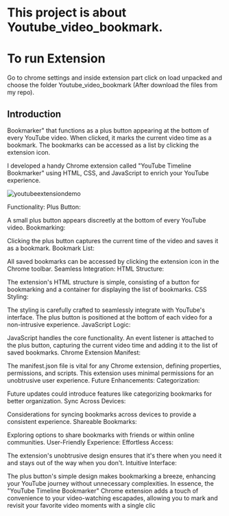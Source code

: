 # This project is about Youtube_video_bookmark.

# To run Extension 

Go to chrome settings and inside extension part click on load unpacked and choose the folder Youtube_video_bookmark (After download the files from my repo).

## Introduction
 
Bookmarker" that functions as a plus button appearing at the bottom of every YouTube video. When clicked, it marks the current video time as a bookmark. The bookmarks can be accessed as a list by clicking the extension icon.

I developed a handy Chrome extension called "YouTube Timeline Bookmarker" using HTML, CSS, and JavaScript to enrich your YouTube experience.

![youtubeextensiondemo](https://github.com/vishvraj/Youtube_video_bookmark/assets/87961594/31140a2b-5228-441c-9669-bd60b65f92e1)

Functionality:
Plus Button:

A small plus button appears discreetly at the bottom of every YouTube video.
Bookmarking:

Clicking the plus button captures the current time of the video and saves it as a bookmark.
Bookmark List:

All saved bookmarks can be accessed by clicking the extension icon in the Chrome toolbar.
Seamless Integration:
HTML Structure:

The extension's HTML structure is simple, consisting of a button for bookmarking and a container for displaying the list of bookmarks.
CSS Styling:

The styling is carefully crafted to seamlessly integrate with YouTube's interface. The plus button is positioned at the bottom of each video for a non-intrusive experience.
JavaScript Logic:

JavaScript handles the core functionality. An event listener is attached to the plus button, capturing the current video time and adding it to the list of saved bookmarks.
Chrome Extension Manifest:

The manifest.json file is vital for any Chrome extension, defining properties, permissions, and scripts. This extension uses minimal permissions for an unobtrusive user experience.
Future Enhancements:
Categorization:

Future updates could introduce features like categorizing bookmarks for better organization.
Sync Across Devices:

Considerations for syncing bookmarks across devices to provide a consistent experience.
Shareable Bookmarks:

Exploring options to share bookmarks with friends or within online communities.
User-Friendly Experience:
Effortless Access:

The extension's unobtrusive design ensures that it's there when you need it and stays out of the way when you don't.
Intuitive Interface:

The plus button's simple design makes bookmarking a breeze, enhancing your YouTube journey without unnecessary complexities.
In essence, the "YouTube Timeline Bookmarker" Chrome extension adds a touch of convenience to your video-watching escapades, allowing you to mark and revisit your favorite video moments with a single clic


